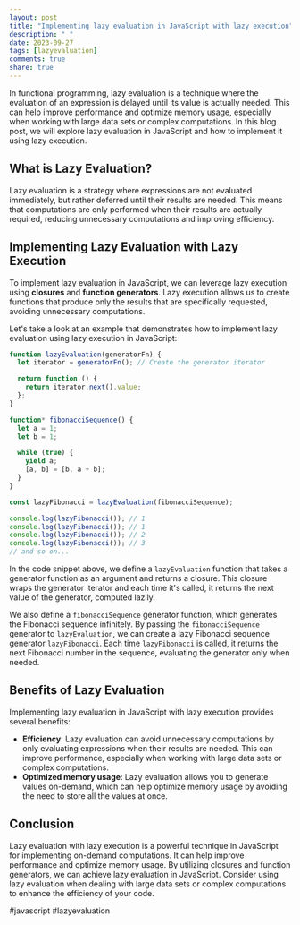 ```yaml
---
layout: post
title: "Implementing lazy evaluation in JavaScript with lazy execution"
description: " "
date: 2023-09-27
tags: [lazyevaluation]
comments: true
share: true
---
```


In functional programming, lazy evaluation is a technique where the evaluation of an expression is delayed until its value is actually needed. This can help improve performance and optimize memory usage, especially when working with large data sets or complex computations. In this blog post, we will explore lazy evaluation in JavaScript and how to implement it using lazy execution.

## What is Lazy Evaluation?

Lazy evaluation is a strategy where expressions are not evaluated immediately, but rather deferred until their results are needed. This means that computations are only performed when their results are actually required, reducing unnecessary computations and improving efficiency.

## Implementing Lazy Evaluation with Lazy Execution

To implement lazy evaluation in JavaScript, we can leverage lazy execution using **closures** and **function generators**. Lazy execution allows us to create functions that produce only the results that are specifically requested, avoiding unnecessary computations.

Let's take a look at an example that demonstrates how to implement lazy evaluation using lazy execution in JavaScript:

```javascript
function lazyEvaluation(generatorFn) {
  let iterator = generatorFn(); // Create the generator iterator

  return function () {
    return iterator.next().value;
  };
}

function* fibonacciSequence() {
  let a = 1;
  let b = 1;

  while (true) {
    yield a;
    [a, b] = [b, a + b];
  }
}

const lazyFibonacci = lazyEvaluation(fibonacciSequence);

console.log(lazyFibonacci()); // 1
console.log(lazyFibonacci()); // 1
console.log(lazyFibonacci()); // 2
console.log(lazyFibonacci()); // 3
// and so on...
```

In the code snippet above, we define a `lazyEvaluation` function that takes a generator function as an argument and returns a closure. This closure wraps the generator iterator and each time it's called, it returns the next value of the generator, computed lazily.

We also define a `fibonacciSequence` generator function, which generates the Fibonacci sequence infinitely. By passing the `fibonacciSequence` generator to `lazyEvaluation`, we can create a lazy Fibonacci sequence generator `lazyFibonacci`. Each time `lazyFibonacci` is called, it returns the next Fibonacci number in the sequence, evaluating the generator only when needed.

## Benefits of Lazy Evaluation

Implementing lazy evaluation in JavaScript with lazy execution provides several benefits:

- **Efficiency**: Lazy evaluation can avoid unnecessary computations by only evaluating expressions when their results are needed. This can improve performance, especially when working with large data sets or complex computations.
- **Optimized memory usage**: Lazy evaluation allows you to generate values on-demand, which can help optimize memory usage by avoiding the need to store all the values at once.

## Conclusion

Lazy evaluation with lazy execution is a powerful technique in JavaScript for implementing on-demand computations. It can help improve performance and optimize memory usage. By utilizing closures and function generators, we can achieve lazy evaluation in JavaScript. Consider using lazy evaluation when dealing with large data sets or complex computations to enhance the efficiency of your code.

#javascript #lazyevaluation